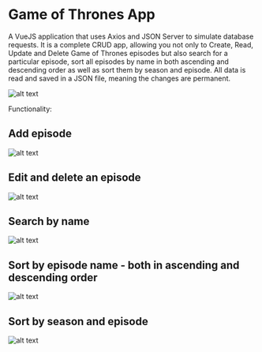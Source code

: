 # Game of Thrones App

A VueJS application that uses Axios and JSON Server to simulate database requests. It is a complete CRUD app, allowing you not only to Create, Read, Update and Delete Game of Thrones episodes but also search for a particular episode, sort all episodes by name in both ascending and descending order as well as sort them by season and episode. All data is read and saved in a JSON file, meaning the changes are permanent.

![alt text](screenshots/main "Load all episodes")

Functionality:

## Add episode

![alt text](screenshots/main "Add episode")

## Edit and delete an episode

![alt text](screenshots/editAndDelete "Edit and delete an episode")

## Search by name

![alt text](screenshots/searchByName "Search by name")

## Sort by episode name - both in ascending and descending order

![alt text](screenshots/sortByEpisodeName "Sort by episode name")

## Sort by season and episode

![alt text](screenshots/sortBySeasonAndEpisode "Sort by season and episode")
